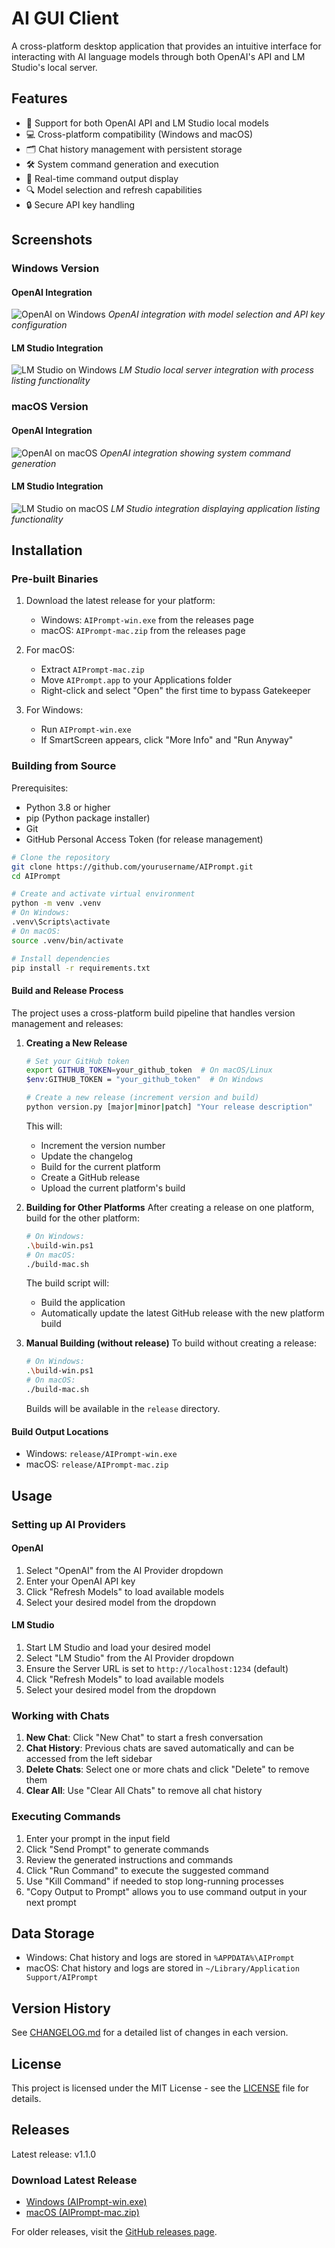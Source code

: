 # AI GUI Client

A cross-platform desktop application that provides an intuitive interface for interacting with AI language models through both OpenAI's API and LM Studio's local server.

## Features

- 🔄 Support for both OpenAI API and LM Studio local models
- 💻 Cross-platform compatibility (Windows and macOS)
- 🗂️ Chat history management with persistent storage
- 🛠️ System command generation and execution
- 📝 Real-time command output display
- 🔍 Model selection and refresh capabilities
- 🔒 Secure API key handling

## Screenshots

### Windows Version

#### OpenAI Integration
![OpenAI on Windows](docs/images/windows-openai.png)
*OpenAI integration with model selection and API key configuration*

#### LM Studio Integration
![LM Studio on Windows](docs/images/windows-lmstudio.png)
*LM Studio local server integration with process listing functionality*

### macOS Version

#### OpenAI Integration
![OpenAI on macOS](docs/images/mac-openai.png)
*OpenAI integration showing system command generation*

#### LM Studio Integration
![LM Studio on macOS](docs/images/mac-lmstudio.png)
*LM Studio integration displaying application listing functionality*

## Installation

### Pre-built Binaries

1. Download the latest release for your platform:
   - Windows: `AIPrompt-win.exe` from the releases page
   - macOS: `AIPrompt-mac.zip` from the releases page

2. For macOS:
   - Extract `AIPrompt-mac.zip`
   - Move `AIPrompt.app` to your Applications folder
   - Right-click and select "Open" the first time to bypass Gatekeeper

3. For Windows:
   - Run `AIPrompt-win.exe`
   - If SmartScreen appears, click "More Info" and "Run Anyway"

### Building from Source

Prerequisites:
- Python 3.8 or higher
- pip (Python package installer)
- Git
- GitHub Personal Access Token (for release management)

```bash
# Clone the repository
git clone https://github.com/yourusername/AIPrompt.git
cd AIPrompt

# Create and activate virtual environment
python -m venv .venv
# On Windows:
.venv\Scripts\activate
# On macOS:
source .venv/bin/activate

# Install dependencies
pip install -r requirements.txt
```

#### Build and Release Process

The project uses a cross-platform build pipeline that handles version management and releases:

1. **Creating a New Release**
   ```bash
   # Set your GitHub token
   export GITHUB_TOKEN=your_github_token  # On macOS/Linux
   $env:GITHUB_TOKEN = "your_github_token"  # On Windows

   # Create a new release (increment version and build)
   python version.py [major|minor|patch] "Your release description"
   ```
   This will:
   - Increment the version number
   - Update the changelog
   - Build for the current platform
   - Create a GitHub release
   - Upload the current platform's build

2. **Building for Other Platforms**
   After creating a release on one platform, build for the other platform:
   ```bash
   # On Windows:
   .\build-win.ps1
   # On macOS:
   ./build-mac.sh
   ```
   The build script will:
   - Build the application
   - Automatically update the latest GitHub release with the new platform build

3. **Manual Building (without release)**
   To build without creating a release:
   ```bash
   # On Windows:
   .\build-win.ps1
   # On macOS:
   ./build-mac.sh
   ```
   Builds will be available in the `release` directory.

#### Build Output Locations
- Windows: `release/AIPrompt-win.exe`
- macOS: `release/AIPrompt-mac.zip`

## Usage

### Setting up AI Providers

#### OpenAI
1. Select "OpenAI" from the AI Provider dropdown
2. Enter your OpenAI API key
3. Click "Refresh Models" to load available models
4. Select your desired model from the dropdown

#### LM Studio
1. Start LM Studio and load your desired model
2. Select "LM Studio" from the AI Provider dropdown
3. Ensure the Server URL is set to `http://localhost:1234` (default)
4. Click "Refresh Models" to load available models
5. Select your desired model from the dropdown

### Working with Chats

1. **New Chat**: Click "New Chat" to start a fresh conversation
2. **Chat History**: Previous chats are saved automatically and can be accessed from the left sidebar
3. **Delete Chats**: Select one or more chats and click "Delete" to remove them
4. **Clear All**: Use "Clear All Chats" to remove all chat history

### Executing Commands

1. Enter your prompt in the input field
2. Click "Send Prompt" to generate commands
3. Review the generated instructions and commands
4. Click "Run Command" to execute the suggested command
5. Use "Kill Command" if needed to stop long-running processes
6. "Copy Output to Prompt" allows you to use command output in your next prompt

## Data Storage

- Windows: Chat history and logs are stored in `%APPDATA%\AIPrompt`
- macOS: Chat history and logs are stored in `~/Library/Application Support/AIPrompt`

## Version History

See [CHANGELOG.md](CHANGELOG.md) for a detailed list of changes in each version.

## License

This project is licensed under the MIT License - see the [LICENSE](LICENSE) file for details. 
## Releases

Latest release: v1.1.0

### Download Latest Release
- [Windows (AIPrompt-win.exe)](https://github.com/CWade3051/AIPrompt/releases/latest/download/AIPrompt-win.exe)
- [macOS (AIPrompt-mac.zip)](https://github.com/CWade3051/AIPrompt/releases/latest/download/AIPrompt-mac.zip)

For older releases, visit the [GitHub releases page](https://github.com/CWade3051/AIPrompt/releases).